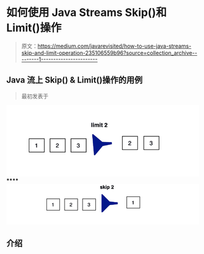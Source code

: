 # 如何使用 Java Streams Skip()和 Limit()操作

> 原文：<https://medium.com/javarevisited/how-to-use-java-streams-skip-and-limit-operation-235106559b96?source=collection_archive---------1----------------------->

## Java 流上 Skip() & Limit()操作的用例

> 最初发表于[](https://asyncq.com/how-to-use-java-8-streams-skip-and-limit-operation)

**[![](img/559d6400ed8faf6824326d0473c9cc5d.png)](https://javarevisited.blogspot.com/2021/05/java-8-stream-lambda-expression-d.html)****[![](img/20015eb46c1aa90c282dc67c89f343aa.png)](https://www.java67.com/2018/10/java-8-stream-and-functional-programming-interview-questions-answers.html)**

## **介绍**